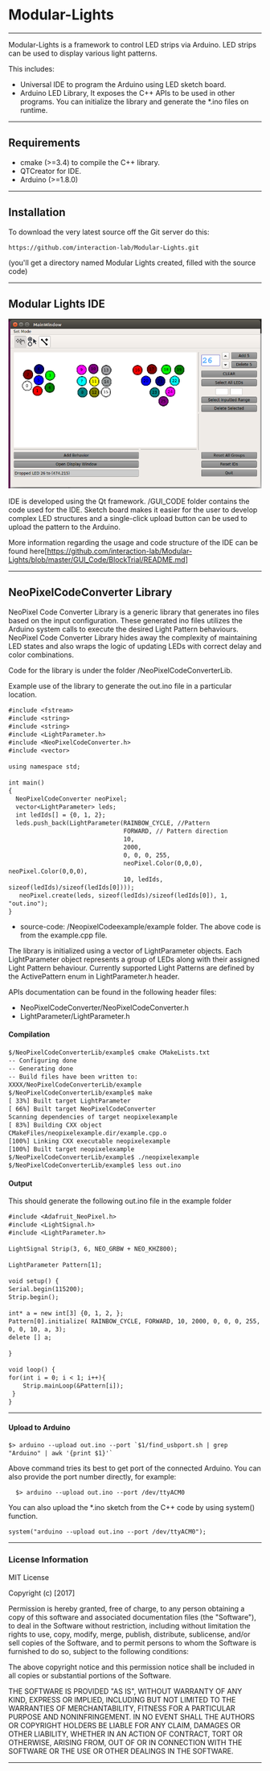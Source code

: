 # Modular-Lights
---
Modular-Lights is a framework to control LED strips via Arduino. LED strips can be used to display various light patterns.

This includes:
 - Universal IDE to program the Arduino using LED sketch board.
 - Arduino LED Library, It exposes the C++ APIs to be used in other programs. You can initialize the library and generate the *.ino files on runtime.

---

## Requirements
 - cmake (>=3.4) to compile the C++ library.
 - QTCreator for IDE.
 - Arduino (>=1.8.0)

---

## Installation

To download the very latest source off the Git server do this:

    https://github.com/interaction-lab/Modular-Lights.git

(you'll get a directory named Modular Lights created, filled with the source code)

---

## Modular Lights IDE
![IDE](/GUI.png "IDE")

IDE is developed using the Qt framework. /GUI_CODE folder contains the code used for the IDE.
Sketch board makes it easier for the user to develop complex LED structures and a single-click upload button can be used to upload the pattern to the Arduino.


More information regarding the usage and code structure of the IDE can be found here[https://github.com/interaction-lab/Modular-Lights/blob/master/GUI_Code/BlockTrial/README.md]

---

## NeoPixelCodeConverter Library

NeoPixel Code Converter Library is a generic library that generates ino files based on the input configuration. These generated ino files utilizes the Arduino system calls to execute the desired Light Pattern behaviours. NeoPixel Code Converter Library hides away the complexity of maintaining LED states and also wraps the logic of updating LEDs with correct delay and color combinations.

Code for the library is under the folder /NeoPixelCodeConverterLib.

Example use of the library to generate the out.ino file in a particular location. 

    #include <fstream>
    #include <string>
    #include <string>
    #include <LightParameter.h>
    #include <NeoPixelCodeConverter.h>
    #include <vector>

    using namespace std;

    int main()
    {
      NeoPixelCodeConverter neoPixel;
      vector<LightParameter> leds;
      int ledIds[] = {0, 1, 2};
      leds.push_back(LightParameter(RAINBOW_CYCLE, //Pattern
                                    FORWARD, // Pattern direction
                                    10, 
                                    2000, 
                                    0, 0, 0, 255, 
                                    neoPixel.Color(0,0,0), neoPixel.Color(0,0,0), 
                                    10, ledIds, sizeof(ledIds)/sizeof(ledIds[0])));
       neoPixel.create(leds, sizeof(ledIds)/sizeof(ledIds[0]), 1, "out.ino");
    }
- source-code: /NeopixelCodeexample/example folder. The above code is from the example.cpp file.

The library is initialized using a vector of LightParameter objects. Each LightParameter object represents a group of LEDs along with their assigned Light Pattern behaviour. Currently supported Light Patterns are defined by the ActivePattern enum in LightParameter.h header.

APIs documentation can be found in the following header files:
 - NeoPixelCodeConverter/NeoPixelCodeConverter.h
 - LightParameter/LightParameter.h

#### Compilation

    $/NeoPixelCodeConverterLib/example$ cmake CMakeLists.txt 
    -- Configuring done
    -- Generating done
    -- Build files have been written to: XXXX/NeoPixelCodeConverterLib/example
    $/NeoPixelCodeConverterLib/example$ make
    [ 33%] Built target LightParameter
    [ 66%] Built target NeoPixelCodeConverter
    Scanning dependencies of target neopixelexample
    [ 83%] Building CXX object CMakeFiles/neopixelexample.dir/example.cpp.o
    [100%] Linking CXX executable neopixelexample
    [100%] Built target neopixelexample
    $/NeoPixelCodeConverterLib/example$ ./neopixelexample 
    $/NeoPixelCodeConverterLib/example$ less out.ino

#### Output
This should generate the following out.ino file in the example folder

    #include <Adafruit_NeoPixel.h>
    #include <LightSignal.h>
    #include <LightParameter.h>

    LightSignal Strip(3, 6, NEO_GRBW + NEO_KHZ800);

    LightParameter Pattern[1];

    void setup() {
    Serial.begin(115200);
    Strip.begin();

    int* a = new int[3] {0, 1, 2, };
    Pattern[0].initialize( RAINBOW_CYCLE, FORWARD, 10, 2000, 0, 0, 0, 255, 0, 0, 10, a, 3);
    delete [] a;

    }

    void loop() {
    for(int i = 0; i < 1; i++){
        Strip.mainLoop(&Pattern[i]);
     }
    }

---
#### Upload to Arduino

    $> arduino --upload out.ino --port `$1/find_usbport.sh | grep "Arduino" | awk '{print $1}'`
    
 Above command tries its best to get port of the connected Arduino. You can also provide the port number directly, for  example:
 
      $> arduino --upload out.ino --port /dev/ttyACM0
      
You can also upload the *.ino sketch from the C++ code by using system() function.

    system("arduino --upload out.ino --port /dev/ttyACM0");
    

---

### License Information

MIT License

Copyright (c) [2017]

Permission is hereby granted, free of charge, to any person obtaining a copy
of this software and associated documentation files (the "Software"), to deal
in the Software without restriction, including without limitation the rights
to use, copy, modify, merge, publish, distribute, sublicense, and/or sell
copies of the Software, and to permit persons to whom the Software is
furnished to do so, subject to the following conditions:

The above copyright notice and this permission notice shall be included in all
copies or substantial portions of the Software.

THE SOFTWARE IS PROVIDED "AS IS", WITHOUT WARRANTY OF ANY KIND, EXPRESS OR
IMPLIED, INCLUDING BUT NOT LIMITED TO THE WARRANTIES OF MERCHANTABILITY,
FITNESS FOR A PARTICULAR PURPOSE AND NONINFRINGEMENT. IN NO EVENT SHALL THE
AUTHORS OR COPYRIGHT HOLDERS BE LIABLE FOR ANY CLAIM, DAMAGES OR OTHER
LIABILITY, WHETHER IN AN ACTION OF CONTRACT, TORT OR OTHERWISE, ARISING FROM,
OUT OF OR IN CONNECTION WITH THE SOFTWARE OR THE USE OR OTHER DEALINGS IN THE
SOFTWARE.

---





